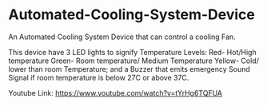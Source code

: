# Automated-Cooling-System-Device
An Automated Cooling System Device that can control a cooling Fan.

This device have 3 LED lights to signify Temperature Levels:
Red- Hot/High temperature
Green- Room temperature/ Medium Temperature 
Yellow- Cold/ lower than room Temperature;
and a Buzzer that emits emergency Sound Signal if room temperature is below 27C or above 37C.

Youtube Link: https://www.youtube.com/watch?v=tYrHg6TQFUA
